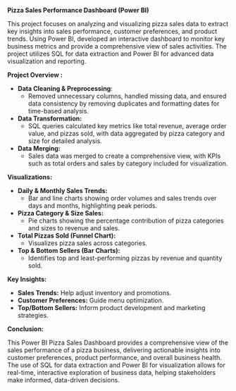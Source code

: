 __Pizza Sales Performance Dashboard (Power BI)__

This project focuses on analyzing and visualizing pizza sales data to extract key insights into sales performance, customer preferences, and product trends. Using Power BI, developed an interactive dashboard to monitor key business metrics and provide a comprehensive view of sales activities. The project utilizes SQL for data extraction and Power BI for advanced data visualization and reporting.

__Project Overview :__

- __Data Cleaning & Preprocessing__:
    - Removed unnecessary columns, handled missing data, and ensured data consistency by removing duplicates and formatting dates for time-based analysis.
- __Data Transformation:__
    - SQL queries calculated key metrics like total revenue, average order value, and pizzas sold, with data aggregated by pizza category and size for detailed analysis.
- __Data Merging:__
    - Sales data was merged to create a comprehensive view, with KPIs such as total orders and sales by category included for visualization.

__Visualizations:__

- __Daily & Monthly Sales Trends:__
    - Bar and line charts showing order volumes and sales trends over days and months, highlighting peak periods.
- __Pizza Category & Size Sales:__
    - Pie charts showing the percentage contribution of pizza categories and sizes to revenue and sales.
- __Total Pizzas Sold (Funnel Chart):__
    - Visualizes pizza sales across categories.
- __Top & Bottom Sellers (Bar Charts):__
    - Identifies top and least-performing pizzas by revenue and quantity sold.
 
__Key Insights:__
- __Sales Trends:__ Help adjust inventory and promotions.
- __Customer Preferences:__ Guide menu optimization.
- __Top/Bottom Sellers:__ Inform product development and marketing strategies.

__Conclusion:__

This Power BI Pizza Sales Dashboard provides a comprehensive view of the sales performance of a pizza business, delivering actionable insights into customer preferences, product performance, and overall business health. The use of SQL for data extraction and Power BI for visualization allows for real-time, interactive exploration of business data, helping stakeholders make informed, data-driven decisions.
